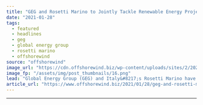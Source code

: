 ```yaml
---
title: "GEG and Rosetti Marino to Jointly Tackle Renewable Energy Projects in UK"
date: "2021-01-28"
tags: 
  - featured
  - headlines
  - geg
  - global energy group
  - rosetti marino
  - offshorewind
source: "offshorewind"
image_url: "https://cdn.offshorewind.biz/wp-content/uploads/sites/2/2021/01/28091007/GEG-and-Rosetti-Marino-to-Jointly-Tackle-Renewable-Energy-Projects-in-UK.png"
image_fp: "/assets/img/post_thumbnails/16.png"
lead: "Global Energy Group (GEG) and Italy&#8217;s Rosetti Marino have formed a strategic partnership to"
article_url: "https://www.offshorewind.biz/2021/01/28/geg-and-rosetti-marino-to-jointly-tackle-renewable-energy-projects-in-uk/"
---
```


---
